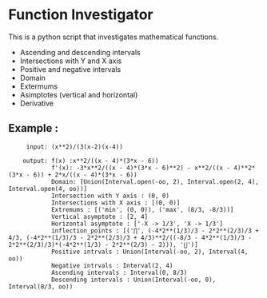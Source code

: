 # Function Investigator

This is a python script that investigates mathematical functions.

* Ascending and descending intervals
* Intersections with Y and X axis
* Positive and negative intervals
* Domain
* Extermums
* Asimptotes (vertical and horizontal)
* Derivative

## Example :
```
     input: (x**2)/(3(x-2)(x-4))
     
    output: f(x) :x**2/((x - 4)*(3*x - 6))
            f'(x): -3*x**2/((x - 4)*(3*x - 6)**2) - x**2/((x - 4)**2*(3*x - 6)) + 2*x/((x - 4)*(3*x - 6))
            Domain: [Union(Interval.open(-oo, 2), Interval.open(2, 4), Interval.open(4, oo))]
            Intersection with Y axis : (0, 0)
            Intersections with X axis : [(0, 0)]
            Extremums : [('min', (0, 0)), ('max', (8/3, -8/3))]
            Vertical asymptote : [2, 4]
            Horizontal asymptote : ['-X -> 1/3', 'X -> 1/3']
            inflection_points : [('⋂', (-4*2**(1/3)/3 - 2*2**(2/3)/3 + 4/3, (-4*2**(1/3)/3 - 2*2**(2/3)/3 + 4/3)**2/((-8/3 - 4*2**(1/3)/3 - 2*2**(2/3)/3)*(-4*2**(1/3) - 2*2**(2/3) - 2))), '⋃')]
            Positive intrvals : Union(Interval(-oo, 2), Interval(4, oo))
            Negative intrvals : Interval(2, 4)
            Ascending intervals : Interval(0, 8/3)
            Descending intervals : Union(Interval(-oo, 0), Interval(8/3, oo))
```
